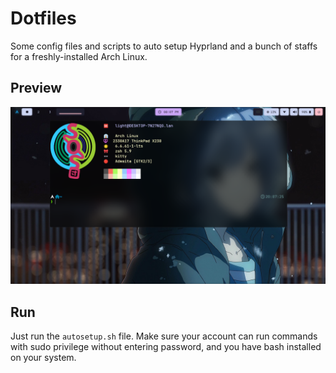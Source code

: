 # Dotfiles

Some config files and scripts to auto setup Hyprland and a bunch of staffs for a freshly-installed Arch Linux.

## Preview

![preview.png](preview.png)

## Run

Just run the `autosetup.sh` file. Make sure your account can run commands with sudo privilege without entering password, and you have bash installed on your system.
